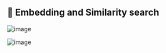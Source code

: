 ## :rocket:  Embedding and Similarity search

![image](https://github.com/user-attachments/assets/0bcd7846-06b9-4dc6-86ba-20f6888f036c)

 
![image](https://github.com/user-attachments/assets/8f6383e8-d761-4dae-a843-3f63866827aa)


